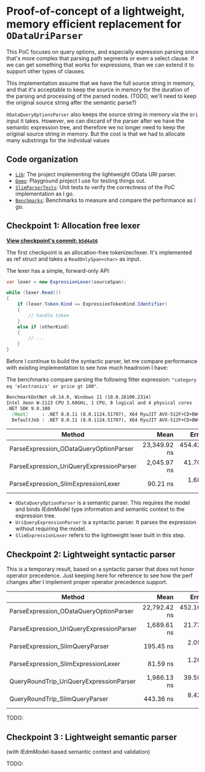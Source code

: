 # Proof-of-concept of a lightweight, memory efficient replacement for `ODataUriParser`

This PoC focuses on query options, and especially expression parsing since that's more complex that parsing path segments or even a select clause. If we can get something that works
for expressions, than we can extend it to support other types of clauses.

This implementation assume that we have the full source string in memory, and that it's acceptable to keep the source in memory for the duration of the parsing and processing of
the parsed nodes. (TODO, we'll need to keep the original source string after the semantic parse?)

`ODataQueryOptionsParser` also keeps the source string in memory via the `Uri` input it takes. However, we can discard of the parser after we have the semantic expression tree, and
therefore we no longer need to keep the original source string in memory. But the cost is that we had to allocate many substrings for the individual values

## Code organization

- [`Lib`](./Lib): The project implementing the lightweight OData URI parser.
- [`Demo`](./Demo): Playground project I use for testing things out.
- [`SlimParserTests`](./SlimParserTests/`): Unit tests to verify the correctness of the PoC implementation as I go.
- [`Benchmarks`](./Benchmarks): Benchmarks to measure and compare the performance as I go.

## Checkpoint 1: Allocation free lexer

[**View checkpoint's commit: `b5d4a56`**](https://github.com/habbes/experiments/pull/3/commits/b5d4a567182e688355a695a8b56080a2679a01ee)

The first checkpoint is an allocation-free tokenizer/lexer. It's implemented as ref struct and takes a `ReadOnlySpan<char>` as input.

The lexer has a simple, forward-only API:

```csharp
var lexer = new ExpressionLexer(sourceSpan);

while (lexer.Read())
{
    if (lexer.Token.Kind == ExpressionTokenKind.Identifier)
    {
        // handle token
    }
    else if (otherKind)
    {
        // ...
    }
}
```

Before I continue to build the syntactic parser, let me compare performance with existing implementation to see how much headroom I have:

The benchmarks compare parsing the following filter expression: `"category eq 'electronics' or price gt 100"`.

```md
BenchmarkDotNet v0.14.0, Windows 11 (10.0.26100.2314)
Intel Xeon W-2123 CPU 3.60GHz, 1 CPU, 8 logical and 4 physical cores
.NET SDK 9.0.100
  [Host]     : .NET 8.0.11 (8.0.1124.51707), X64 RyuJIT AVX-512F+CD+BW+DQ+VL
  DefaultJob : .NET 8.0.11 (8.0.1124.51707), X64 RyuJIT AVX-512F+CD+BW+DQ+VL
```

| Method                                   | Mean         | Error      | StdDev     | Gen0   | Allocated |
|----------------------------------------- |-------------:|-----------:|-----------:|-------:|----------:|
| ParseExpression_ODataQueryOptionParser   | 23,349.92 ns | 454.424 ns | 622.021 ns | 1.4343 |    6256 B |
| ParseExpression_UriQueryExpressionParser |  2,045.97 ns |  41.704 ns | 120.325 ns | 0.2899 |    1264 B |
| ParseExpression_SlimExpressionLexer      |     90.21 ns |   1.688 ns |   1.579 ns |      - |         - |

- `ODataQueryOptionParser` is a semantic parser. This requires the model and binds IEdmModel type information and semantic context to the expression tree.
- `UriQueryExpressionParser` is a syntactic parser. It parses the expression without requiring the model.
- `SlimExpressionLexer` refers to the lightweight lexer built in this step.

## Checkpoint 2: Lightweight syntactic parser

This is a temporary result, based on a syntactic parser that does not honor operator precedence. Just keeping here for reference
to see how the perf changes after I implement proper operator precedence support.

| Method                                   | Mean         | Error      | StdDev     | Gen0   | Allocated |
|----------------------------------------- |-------------:|-----------:|-----------:|-------:|----------:|
| ParseExpression_ODataQueryOptionParser   | 22,792.42 ns | 452.168 ns | 502.583 ns | 1.3733 |    6024 B |
| ParseExpression_UriQueryExpressionParser |  1,689.61 ns |  21.732 ns |  19.265 ns | 0.2918 |    1264 B |
| ParseExpression_SlimQueryParser          |    195.45 ns |   2.091 ns |   2.053 ns | 0.0834 |     360 B |
| ParseExpression_SlimExpressionLexer      |     81.59 ns |   1.269 ns |   1.125 ns |      - |         - |
| QueryRoundTrip_UriQueryExpressionParser  |  1,986.13 ns |  39.501 ns |  40.565 ns | 0.4044 |    1752 B |
| QueryRoundTrip_SlimQueryParser           |    443.36 ns |   8.420 ns |   8.269 ns | 0.1965 |     848 B |

TODO:

## Checkpoint 3 : Lightweight semantic parser

(with IEdmModel-based semantic context and validation)

TODO:
